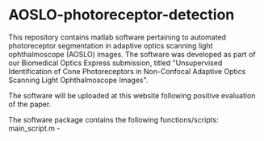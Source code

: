 # AOSLO-photoreceptor-detection
This repository contains matlab software pertaining to automated photoreceptor segmentation in adaptive optics scanning light ophthalmoscope (AOSLO) images. The software was developed as part of our Biomedical Optics Express submission, titled "Unsupervised Identification of Cone Photoreceptors in Non-Confocal Adaptive Optics Scanning Light Ophthalmoscope Images". 

The software will be uploaded at this website following positive evaluation of the paper.

The software package contains the following functions/scripts:
main_script.m - 
